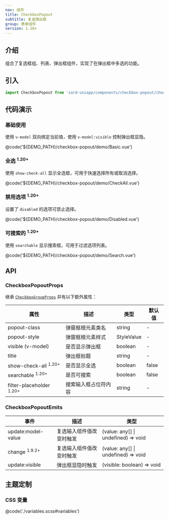 ```yaml
---
nav: 组件
title: CheckboxPopout
subtitle: 复选弹出框
group: 表单组件
version: 1.16+
---
```


## 介绍

组合了复选框组、列表、弹出框组件，实现了在弹出框中多选的功能。

## 引入

```ts
import CheckboxPopout from 'sard-uniapp/components/checkbox-popout/checkbox-popout.vue'
```

## 代码演示

### 基础使用

使用 `v-model` 双向绑定当前值，使用 `v-model:visible` 控制弹出框显隐。

@code('${DEMO_PATH}/checkbox-popout/demo/Basic.vue')

### 全选 <sup>1.20+</sup>

使用 `show-check-all` 显示全选框，可用于快速选择所有或取消选择。

@code('${DEMO_PATH}/checkbox-popout/demo/CheckAll.vue')

### 禁用选项 <sup>1.20+</sup>

设置了 `disabled` 的选项可禁止选择。

@code('${DEMO_PATH}/checkbox-popout/demo/Disabled.vue')

### 可搜索的 <sup>1.20+</sup>

使用 `searchable` 显示搜索框，可用于过滤选项列表。

@code('${DEMO_PATH}/checkbox-popout/demo/Search.vue')

## API

### CheckboxPopoutProps

继承 [`CheckboxGroupProps`](./checkbox#CheckboxGroupProps) 并有以下额外属性：

| 属性                                | 描述                 | 类型       | 默认值 |
| ----------------------------------- | -------------------- | ---------- | ------ |
| popout-class                        | 弹窗框根元素类名     | string     | -      |
| popout-style                        | 弹窗框根元素样式     | StyleValue | -      |
| visible (v-model)                   | 是否显示弹出框       | boolean    | -      |
| title                               | 弹出框标题           | string     | -      |
| show-check-all <sup>1.20+</sup>     | 是否显示全选         | boolean    | false  |
| searchable <sup>1.20+</sup>         | 是否可搜索           | boolean    | false  |
| filter-placeholder <sup>1.20+</sup> | 搜索输入框占位符内容 | string     | -      |

### CheckboxPopoutEmits

| 事件                     | 描述                     | 类型                                |
| ------------------------ | ------------------------ | ----------------------------------- |
| update:model-value       | 复选输入组件值改变时触发 | (value: any[] \| undefined) => void |
| change <sup>1.9.2+</sup> | 复选输入组件值改变时触发 | (value: any[] \| undefined) => void |
| update:visible           | 弹出框显隐时触发         | (visible: boolean) => void          |

## 主题定制

### CSS 变量

@code('./variables.scss#variables')
